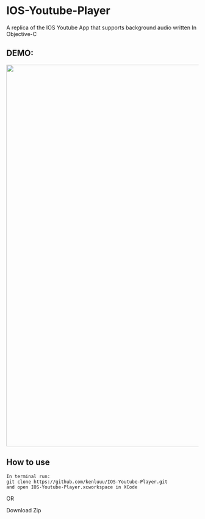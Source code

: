 # IOS-Youtube-Player
A replica of the IOS Youtube App that supports background audio written In Objective-C

## DEMO:
<img src="https://user-images.githubusercontent.com/19896608/38973642-baef43f2-435b-11e8-95a0-833bdfd89744.gif" width="550" height="1000"></img>
## How to use
```
In terminal run:
git clone https://github.com/kenluuu/IOS-Youtube-Player.git 
and open IOS-Youtube-Player.xcworkspace in XCode
```

OR

Download Zip


